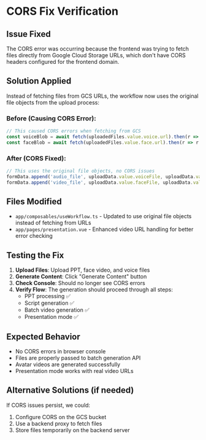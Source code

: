 # CORS Fix Verification

## Issue Fixed
The CORS error was occurring because the frontend was trying to fetch files directly from Google Cloud Storage URLs, which don't have CORS headers configured for the frontend domain.

## Solution Applied
Instead of fetching files from GCS URLs, the workflow now uses the original file objects from the upload process:

### Before (Causing CORS Error):
```typescript
// This caused CORS errors when fetching from GCS
const voiceBlob = await fetch(uploadedFiles.value.voice.url).then(r => r.blob())
const faceBlob = await fetch(uploadedFiles.value.face.url).then(r => r.blob())
```

### After (CORS Fixed):
```typescript
// This uses the original file objects, no CORS issues
formData.append('audio_file', uploadData.value.voiceFile, uploadData.value.voiceFile.name)
formData.append('video_file', uploadData.value.faceFile, uploadData.value.faceFile.name)
```

## Files Modified
- `app/composables/useWorkflow.ts` - Updated to use original file objects instead of fetching from URLs
- `app/pages/presentation.vue` - Enhanced video URL handling for better error checking

## Testing the Fix

1. **Upload Files**: Upload PPT, face video, and voice files
2. **Generate Content**: Click "Generate Content" button
3. **Check Console**: Should no longer see CORS errors
4. **Verify Flow**: The generation should proceed through all steps:
   - PPT processing ✅
   - Script generation ✅
   - Batch video generation ✅
   - Presentation mode ✅

## Expected Behavior
- No CORS errors in browser console
- Files are properly passed to batch generation API
- Avatar videos are generated successfully
- Presentation mode works with real video URLs

## Alternative Solutions (if needed)
If CORS issues persist, we could:
1. Configure CORS on the GCS bucket
2. Use a backend proxy to fetch files
3. Store files temporarily on the backend server


